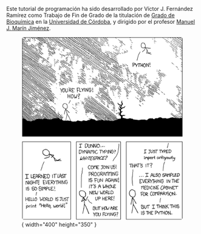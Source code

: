 Este tutorial de programación ha sido desarrollado por Víctor J. Fernández Ramírez como Trabajo de Fin de Grado de la titulación de [Grado de Bioquímica](https://www.uco.es/ciencias/es/grado-bioquimica) en la [Universidad de Córdoba](https://www.uco.es/), y dirigido por el profesor [Manuel J. Marín Jiménez](http://www.uco.es/~in1majim/). 

<figure markdown>

  ![grafica](chiste_python.png){ width="400" height="350" }

</figure>
